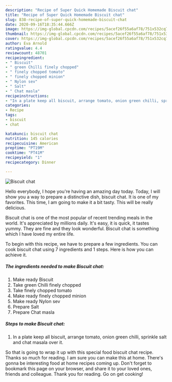 ```yaml
---
description: "Recipe of Super Quick Homemade Biscuit chat"
title: "Recipe of Super Quick Homemade Biscuit chat"
slug: 838-recipe-of-super-quick-homemade-biscuit-chat
date: 2020-09-16T18:35:44.666Z
image: https://img-global.cpcdn.com/recipes/5acef26f55a6af78/751x532cq70/biscuit-chat-recipe-main-photo.jpg
thumbnail: https://img-global.cpcdn.com/recipes/5acef26f55a6af78/751x532cq70/biscuit-chat-recipe-main-photo.jpg
cover: https://img-global.cpcdn.com/recipes/5acef26f55a6af78/751x532cq70/biscuit-chat-recipe-main-photo.jpg
author: Eva Arnold
ratingvalue: 4.4
reviewcount: 48701
recipeingredient:
- " Biscuit"
- " green Chilli finely chopped"
- " finely chopped tomato"
- " finely chopped minion"
- " Nylon sev"
- " Salt"
- " Chat masla"
recipeinstructions:
- "In a plate keep all biscuit, arrange tomato, onion green chilli, sprinkle salt and chat masala over it."
categories:
- Recipe
tags:
- biscuit
- chat

katakunci: biscuit chat 
nutrition: 145 calories
recipecuisine: American
preptime: "PT19M"
cooktime: "PT41M"
recipeyield: "1"
recipecategory: Dinner

---
```



![Biscuit chat](https://img-global.cpcdn.com/recipes/5acef26f55a6af78/751x532cq70/biscuit-chat-recipe-main-photo.jpg)

Hello everybody, I hope you're having an amazing day today. Today, I will show you a way to prepare a distinctive dish, biscuit chat. It is one of my favorites. This time, I am going to make it a bit tasty. This will be really delicious.



Biscuit chat is one of the most popular of recent trending meals in the world. It's appreciated by millions daily. It's easy, it is quick, it tastes yummy. They are fine and they look wonderful. Biscuit chat is something which I have loved my entire life.


To begin with this recipe, we have to prepare a few ingredients. You can cook biscuit chat using 7 ingredients and 1 steps. Here is how you can achieve it.

<!--inarticleads1-->

##### The ingredients needed to make Biscuit chat:

1. Make ready  Biscuit
1. Take  green Chilli finely chopped
1. Take  finely chopped tomato
1. Make ready  finely chopped minion
1. Make ready  Nylon sev
1. Prepare  Salt
1. Prepare  Chat masla




<!--inarticleads2-->

##### Steps to make Biscuit chat:

1. In a plate keep all biscuit, arrange tomato, onion green chilli, sprinkle salt and chat masala over it.




So that is going to wrap it up with this special food biscuit chat recipe. Thanks so much for reading. I am sure you can make this at home. There's gonna be interesting food at home recipes coming up. Don't forget to bookmark this page on your browser, and share it to your loved ones, friends and colleague. Thank you for reading. Go on get cooking!
